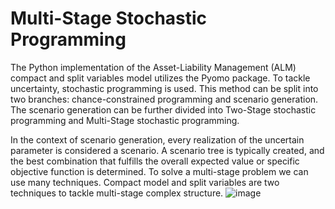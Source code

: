 # Multi-Stage Stochastic Programming
The Python implementation of the Asset-Liability Management (ALM) compact and split variables model utilizes the Pyomo package. To tackle uncertainty, stochastic programming is used. This method can be split into two branches: chance-constrained programming and scenario generation. The scenario generation can be further divided into Two-Stage stochastic programming and Multi-Stage stochastic programming.

In the context of scenario generation, every realization of the uncertain parameter is considered a scenario. A scenario tree is typically created, and the best combination that fulfills the overall expected value or specific objective function is determined. To solve a multi-stage problem we can use many techniques. Compact model and split variables are two techniques to tackle multi-stage complex structure.
![image](https://github.com/alireza-bakhshifar/Multi-Stage-Stochastic-Programming/assets/59390030/65712385-8e67-4261-8c46-bab19d1b63e1)

